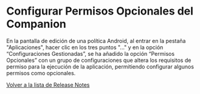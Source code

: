 # Configurar Permisos Opcionales del Companion

En la pantalla de edición de una política Android, al entrar en la pestaña "Aplicaciones", hacer clic en los tres puntos "..." y en la opción “Configuraciones Gestionadas”, se ha añadido la opción “Permisos Opcionales” con un grupo de configuraciones que altera los requisitos de permiso para la ejecución de la aplicación, permitiendo configurar algunos permisos como opcionales.

[Volver a la lista de Release Notes](./)
